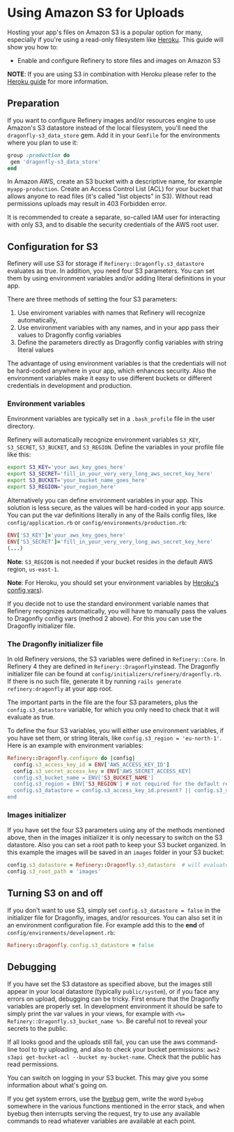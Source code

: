 # Using Amazon S3 for Uploads

Hosting your app's files on Amazon S3 is a popular option for many, especially if you're using a read-only filesystem like
[Heroku](https://heroku.com). This guide will show you how to:

* Enable and configure Refinery to store files and images on Amazon S3

__NOTE__: If you are using S3 in combination with Heroku please refer to the [Heroku guide](heroku) for more information.

## Preparation

If you want to configure Refinery images and/or resources engine to use Amazon's S3 datastore instead of the local
filesystem, you'll need the `dragonfly-s3_data_store` gem. Add it in your `Gemfile` for the environments where you plan to use it:  

```ruby
group :production do
 gem 'dragonfly-s3_data_store'
end
```
In Amazon AWS, create an S3 bucket with a descriptive name, for example `myapp-production`. Create an Access Control List (ACL) for your bucket that allows anyone to read files (it's called "list objects" in S3). Without read permissions uploads may result in 403 Forbidden error. 

It is recommended to create a separate, so-called IAM user for interacting with only S3, and to disable the security credentials of the AWS root user. 

## Configuration for S3

Refinery will use S3 for storage if `Refinery::Dragonfly.s3_datastore` evaluates as true. In addition, you need four S3 parameters. You can set them by using environment variables and/or adding literal definitions in your app. 

There are three methods of setting the four S3 parameters: 

1. Use enviroment variables with names that Refinery will recognize automatically,
2. Use environment variables with any names, and in your app pass their values to Dragonfly config variables
3. Define the parameters directly as Dragonfly config variables with string literal values

The advantage of using environment variables is that the credentials will not be hard-coded anywhere in your app, which enhances security. Also the environment variables make it easy to use different buckets or different credentials in development and production. 

### Environment variables

Environment variables are typically set in a `.bash_profile` file in the user directory. 

Refinery will automatically recognize environment variables `S3_KEY`, `S3_SECRET`, `S3_BUCKET`, and `S3_REGION`. Define the variables in your profile file like this: 

```bash
export S3_KEY='your_aws_key_goes_here'
export S3_SECRET='fill_in_your_very_very_long_aws_secret_key_here'
export S3_BUCKET='your_bucket_name_goes_here'
export S3_REGION='your_region_here'
```

Alternatively you can define environment variables in your app. This solution is less secure, as the values will be hard-coded in your app source. You can put the var definitions literally in any of the Rails config files, like
`config/application.rb` or `config/environments/production.rb`:

```ruby
ENV['S3_KEY']='your_aws_key_goes_here'
ENV['S3_SECRET']='fill_in_your_very_very_long_aws_secret_key_here'
(...)
```

__Note__: `S3_REGION` is not needed if your bucket resides in the default AWS region, `us-east-1`.

__Note__: For Heroku, you should set your environment variables by [Heroku's config vars](/guides/heroku)).

If you decide not to use the standard environment variable names that Refinery recognizes automatically, you will have to manually pass the values to Dragonfly config vars (method 2 above). For this you can use the Dragonfly initializer file. 

### The Dragonfly initializer file

In old Refinery versions, the S3 variables were defined in `Refinery::Core`. In Refinery 4 they are defined in `Refinery::Dragonfly`instead. The Dragonfly initializer file can be found at `config/initializers/refinery/dragonfly.rb`. If there is no such file, generate it by running `rails generate refinery:dragonfly` at your app root. 

The important parts in the file are the four S3 parameters, plus the `config.s3_datastore` variable, for which you only need to check that it will evaluate as true. 

To define the four S3 variables, you will either use environment variables, if you have set them, or string literals, like `config.s3_region = 'eu-north-1'`. Here is an example with environment variables: 

```ruby
Refinery::Dragonfly.configure do |config|
  config.s3_access_key_id = ENV['AWS_ACCESS_KEY_ID']
  config.s3_secret_access_key = ENV['AWS_SECRET_ACCESS_KEY]
  config.s3_bucket_name = ENV['S3_BUCKET_NAME']
  config.s3_region = ENV['S3_REGION'] # not required for the default region 'us-east-1'
  config.s3_datastore = config.s3_access_key_id.present? || config.s3_secret_access_key.present?
end
```

### Images initializer

If you have set the four S3 parameters using any of the methods mentioned above, then in the images initializer it is only necessary to switch on the S3 datastore. Also you can set a root path to keep your S3 bucket organized. In this example the images will be saved in an `images` folder in your S3 bucket: 

```ruby
config.s3_datastore = Refinery::Dragonfly.s3_datastore  # will evaluate as true
config.s3_root_path = 'images'
```

## Turning S3 on and off

If you don't want to use S3, simply set `config.s3_datastore = false` in the initializer file for Dragonfly, images, and/or resources. You can also set it in an environment configuration file. For example add this to the __end__ of `config/environments/development.rb`:

```ruby
Refinery::Dragonfly.config.s3_datastore = false
```

## Debugging

If you have set the S3 datastore as specified above, but the images still appear in your local datastore (typically `public/system`), or if you face any errors on upload, debugging can be tricky. First ensure that the Dragonfly variables are properly set. In development environment it should be safe to simply print the var values in your views, for example with `<%= Refinery::Dragonfly.s3_bucket_name %>`. Be careful not to reveal your secrets to the public. 

If all looks good and the uploads still fail, you can use the aws command-line tool to try uploading, and also to check your bucket permissions: `aws2 s3api get-bucket-acl --bucket my-bucket-name`. Check that the public has read permissions. 

You can switch on logging in your S3 bucket. This may give you some information about what's going on. 

If you get system errors, use the [byebug](https://github.com/deivid-rodriguez/byebug) gem, write the word `byebug` somewhere in the various functions mentioned in the error stack, and when byebug then interrupts serving the request, try to use any available commands to read whatever variables are available at each point. 
